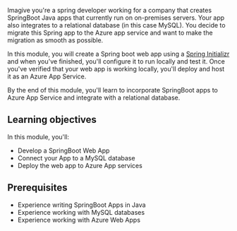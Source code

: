 Imagive you're a spring developer working for a company that creates SpringBoot Java apps that currently run on on-premises servers. Your app also integrates to a relational database (in this case MySQL). You decide to migrate this Spring app to the Azure app service and want to make the migration as smooth as possible.

In this module, you will create a Spring boot web app using a [Spring Initializr](https://start.spring.io) and when you've finished, you'll configure it to run locally and test it. Once you've verified that your web app is working locally, you'll deploy and host it as an Azure App Service.

By the end of this module, you'll learn to incorporate SpringBoot apps to Azure App Service and integrate with a relational database.

## Learning objectives

In this module, you'll:

- Develop a SpringBoot Web App
- Connect your App to a MySQL database
- Deploy the web app to Azure App services

## Prerequisites

- Experience writing SpringBoot Apps in Java
- Experience working with MySQL databases
- Experience working with Azure Web Apps
